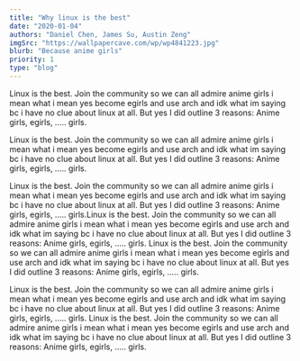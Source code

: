 ```yaml
---
title: "Why linux is the best"
date: "2020-01-04"
authors: "Daniel Chen, James Su, Austin Zeng"
imgSrc: "https://wallpapercave.com/wp/wp4841223.jpg"
blurb: "Because anime girls"
priority: 1
type: "blog"
---
```


Linux is the best. Join the community so we can all admire anime girls i mean what i mean yes become egirls and use arch and idk what im saying bc i have no clue about linux at all. But yes I did outline 3 reasons: Anime girls, egirls, ..... girls.

Linux is the best. Join the community so we can all admire anime girls i mean what i mean yes become egirls and use arch and idk what im saying bc i have no clue about linux at all. But yes I did outline 3 reasons: Anime girls, egirls, ..... girls.

Linux is the best. Join the community so we can all admire anime girls i mean what i mean yes become egirls and use arch and idk what im saying bc i have no clue about linux at all. But yes I did outline 3 reasons: Anime girls, egirls, ..... girls.Linux is the best. Join the community so we can all admire anime girls i mean what i mean yes become egirls and use arch and idk what im saying bc i have no clue about linux at all. But yes I did outline 3 reasons: Anime girls, egirls, ..... girls. Linux is the best. Join the community so we can all admire anime girls i mean what i mean yes become egirls and use arch and idk what im saying bc i have no clue about linux at all. But yes I did outline 3 reasons: Anime girls, egirls, ..... girls.

Linux is the best. Join the community so we can all admire anime girls i mean what i mean yes become egirls and use arch and idk what im saying bc i have no clue about linux at all. But yes I did outline 3 reasons: Anime girls, egirls, ..... girls. Linux is the best. Join the community so we can all admire anime girls i mean what i mean yes become egirls and use arch and idk what im saying bc i have no clue about linux at all. But yes I did outline 3 reasons: Anime girls, egirls, ..... girls.


